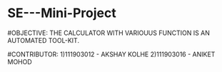 # SE---Mini-Project

#OBJECTIVE:
  THE CALCULATOR WITH VARIOUUS FUNCTION IS AN AUTOMATED TOOL-KIT.
  
 #CONTRIBUTOR:
 1)111903012 - AKSHAY KOLHE
 2)111903016 - ANIKET MOHOD
